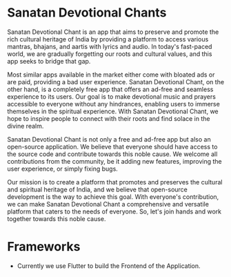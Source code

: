# Sanatan Devotional Chants

Sanatan Devotional Chant is an app that aims to preserve and promote the rich cultural heritage of India by providing a platform to access various mantras, bhajans, and aartis with lyrics and audio. In today's fast-paced world, we are gradually forgetting our roots and cultural values, and this app seeks to bridge that gap.

Most similar apps available in the market either come with bloated ads or are paid, providing a bad user experience. Sanatan Devotional Chant, on the other hand, is a completely free app that offers an ad-free and seamless experience to its users. Our goal is to make devotional music and prayers accessible to everyone without any hindrances, enabling users to immerse themselves in the spiritual experience. With Sanatan Devotional Chant, we hope to inspire people to connect with their roots and find solace in the divine realm.

Sanatan Devotional Chant is not only a free and ad-free app but also an open-source application. We believe that everyone should have access to the source code and contribute towards this noble cause. We welcome all contributions from the community, be it adding new features, improving the user experience, or simply fixing bugs.

Our mission is to create a platform that promotes and preserves the cultural and spiritual heritage of India, and we believe that open-source development is the way to achieve this goal. With everyone's contribution, we can make Sanatan Devotional Chant a comprehensive and versatile platform that caters to the needs of everyone. So, let's join hands and work together towards this noble cause.

# Frameworks

- Currently we use Flutter to build the Frontend of the Application.